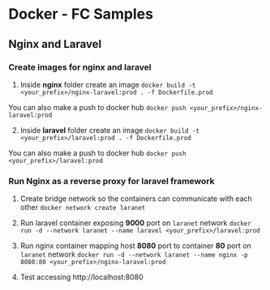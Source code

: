 # Docker - FC Samples

## Nginx and Laravel

### Create images for nginx and laravel

1. Inside **nginx** folder create an image 
`docker build -t <your_prefix>/nginx-laravel:prod . -f Dockerfile.prod`

  You can also make a push to docker hub
  `docker push <your_prefix>/nginx-laravel:prod`

2. Inside **laravel** folder create an image 
`docker build -t <your_prefix>/laravel:prod . -f Dockerfile.prod`

  You can also make a push to docker hub
  `docker push <your_prefix>/laravel:prod`


### Run Nginx as a reverse proxy for laravel framework

1. Create bridge network so the containers can communicate with each other 
`docker network create laranet`

2. Run laravel container exposing **9000** port on `laranet` network
`docker run -d --network laranet --name laravel <your_prefix>/laravel:prod`

3. Run nginx container mapping host **8080** port to container **80** port on `laranet` network
`docker run -d --network laranet --name nginx -p 8080:80 <your_prefix>/nginx-laravel:prod`

4. Test accessing http://localhost:8080 

